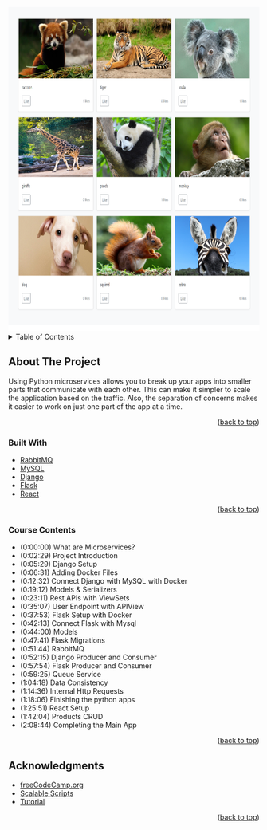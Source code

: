 <div id="top"></div>


<br />
<div align="center">
    <img src="images/index.png" alt="Docs" width="650" height="650">
</div>


<!-- TABLE OF CONTENTS -->
<details>
  <summary>Table of Contents</summary>
  <ol>
    <li>
      <a href="#about-the-project">About The Project</a>
      <ul>
        <li><a href="#built-with">Built With</a></li>
        <li><a href="#Course-Contents">Course Contents</a></li>
      </ul>
    </li>
    <li><a href="#acknowledgments">Acknowledgments</a></li>
  </ol>
</details>


<!-- ABOUT THE PROJECT -->
## About The Project
Using Python microservices allows you to break up your apps into smaller parts that communicate with each other. This can make it simpler to scale the application based on the traffic. Also, the separation of concerns makes it easier to work on just one part of the app at a time.

<p align="right">(<a href="#top">back to top</a>)</p>


### Built With

* [RabbitMQ](https://www.rabbitmq.com/)
* [MySQL](https://www.mysql.com/)
* [Django](https://www.djangoproject.com/)
* [Flask](https://flask.palletsprojects.com/en/2.1.x/)
* [React](https://reactjs.org/)

<p align="right">(<a href="#top">back to top</a>)</p>


### Course Contents

- (0:00:00) What are Microservices?
- (0:02:29) Project Introduction
- (0:05:29) Django Setup
- (0:06:31) Adding Docker Files
- (0:12:32) Connect Django with MySQL with Docker
- (0:19:12) Models & Serializers
- (0:23:11) Rest APIs with ViewSets
- (0:35:07) User Endpoint with APIView
- (0:37:53) Flask Setup with Docker
- (0:42:13) Connect Flask with Mysql
- (0:44:00) Models
- (0:47:41) Flask Migrations
- (0:51:44) RabbitMQ
- (0:52:15) Django Producer and Consumer
- (0:57:54) Flask Producer and Consumer
- (0:59:25) Queue Service
- (1:04:18) Data Consistency
- (1:14:36) Internal Http Requests
- (1:18:06) Finishing the python apps
- (1:25:51) React Setup
- (1:42:04) Products CRUD
- (2:08:44) Completing the Main App

<p align="right">(<a href="#top">back to top</a>)</p>


## Acknowledgments

* [freeCodeCamp.org](https://www.youtube.com/c/Freecodecamp)
* [Scalable Scripts](https://www.youtube.com/c/ScalableScripts)
* [Tutorial](https://youtu.be/0iB5IPoTDts)

<p align="right">(<a href="#top">back to top</a>)</p>
